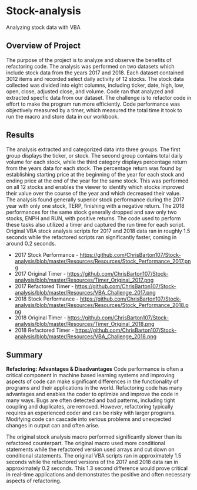 # Stock-analysis
Analyzing stock data with VBA 

## Overview of Project
The purpose of the project is to analyze and observe the benefits of refactoring code. The analysis was performed on two datasets which include stock data from the years 2017 and 2018. Each dataset contained 3012 items and recorded select daily activity of 12 stocks. The stock data collected was divided into eight columns, including ticker, date, high, low, open, close, adjusted close, and volume. Code ran that analyzed and extracted specfic data from our dataset. The challenge is to refactor code in effort to make the program run more efficiently. Code performance was objectively measured by a timer, which measured the total time it took to run the macro and store data in our workbook.

## Results
The analysis extracted and categorized data into three groups. The first group displays the ticker, or stock. The second group contains total daily volume for each stock, while the third category displays percentage return from the years data for each stock. The percentage return was found by establishing starting price at the beginning of the year for each stock and ending price at the end of the year for the same stock. This was performed on all 12 stocks and enables the viewer to identify which stocks improved their value over the course of the year and which decreased their value. The analysis found generally superior stock performance during the 2017 year with only one stock, TERP, finishing with a negative return. The 2018 performances for the same stock generally dropped and saw only two stocks, ENPH and RUN, with positive returns. The code used to perform these tasks also utilized a timer and captured the run time for each script. Original VBA stock analysis scripts for 2017 and 2018 data ran in roughly 1.5 seconds while the refactored scripts ran significantly faster, coming in around 0.2 seconds.

- 2017 Stock Performance - https://github.com/ChrisBarton107/Stock-analysis/blob/master/Resources/Resources/Stock_Performance_2017.png
- 2017 Original Timer - https://github.com/ChrisBarton107/Stock-analysis/blob/master/Resources/Timer_Original_2017.png
- 2017 Refactored Timer - https://github.com/ChrisBarton107/Stock-analysis/blob/master/Resources/VBA_Challenge_2017.png
- 2018 Stock Performance - https://github.com/ChrisBarton107/Stock-analysis/blob/master/Resources/Resources/Stock_Performance_2018.png
- 2018 Original Timer - https://github.com/ChrisBarton107/Stock-analysis/blob/master/Resources/Timer_Original_2018.png
- 2018 Refactored Timer - https://github.com/ChrisBarton107/Stock-analysis/blob/master/Resources/VBA_Challenge_2018.png

## Summary
**Refactoring: Advantages & Disadvantages**
Code performance is often a critical component in machine based learning systems and improving aspects of code can make significant differences in the functionality of programs and their applications in the world. Refactoring code has many advantages and enables the coder to optimize and improve the code in many ways. Bugs are often detected and bad patterns, including tight coupling and duplicates, are removed. However, refactoring typically requires an experienced coder and can be risky with larger programs. Modifying code can cascade into serious problems and unexpected changes in output can and often arise.

The original stock analysis macro performed significantly slower than its refactored counterpart. The original macro used more conditional statements while the refactored version used arrays and cut down on conditional statements. The original VBA scripts ran in approximately 1.5 seconds while the refactored versions of the 2017 and 2018 data ran in approximately 0.2 seconds. This 1.3 second difference would prove critical in real-time applications and demonstrates the positive and often necessary aspects of refactoring.
